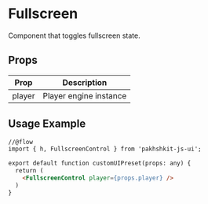 # Fullscreen

Component that toggles fullscreen state.

## Props

| Prop | Description |
|--- |--- |
| player | Player engine instance |

## Usage Example

```html
//@flow
import { h, FullscreenControl } from 'pakhshkit-js-ui';

export default function customUIPreset(props: any) {
  return (
    <FullscreenControl player={props.player} />
  )
}
```
